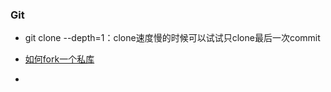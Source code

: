 ### Git

* git clone --depth=1：clone速度慢的时候可以试试只clone最后一次commit

* [如何fork一个私库](https://stackoverflow.com/questions/10065526/github-how-to-make-a-fork-of-public-repository-private)
* 